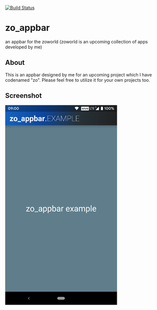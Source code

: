 [![Build Status](https://travis-ci.com/HarshitDoshi/zo_appbar.svg?branch=master)](https://travis-ci.com/HarshitDoshi/zo_appbar)

# zo_appbar

an appbar for the zoworld (zoworld is an upcoming collection of apps developed by me)

## About

This is an appbar designed by me for an upcoming project which I have codenamed "zo". Please feel free to utilize it for your own projects too.

## Screenshot

<img src="zo_appbar_example_screenshot.jpg" width="360" height="640">